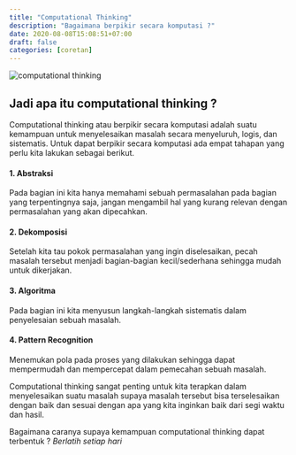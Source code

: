 ```yaml
---
title: "Computational Thinking"
description: "Bagaimana berpikir secara komputasi ?"
date: 2020-08-08T15:08:51+07:00
draft: false
categories: [coretan]
---
```


![computational thinking](/uploads/comthink.jpg "computational thinking")

## Jadi apa itu computational thinking ?

Computational thinking atau berpikir secara komputasi adalah suatu kemampuan untuk menyelesaikan masalah secara menyeluruh, logis, dan sistematis. Untuk dapat berpikir secara komputasi ada empat tahapan yang perlu kita lakukan sebagai berikut.

#### 1. Abstraksi

Pada bagian ini kita hanya memahami sebuah permasalahan pada bagian yang terpentingnya saja, jangan mengambil hal yang kurang relevan dengan permasalahan yang akan dipecahkan.

#### 2. Dekomposisi

Setelah kita tau pokok permasalahan yang ingin diselesaikan, pecah masalah tersebut menjadi bagian-bagian kecil/sederhana sehingga mudah untuk dikerjakan.

#### 3. Algoritma

Pada bagian ini kita menyusun langkah-langkah sistematis dalam penyelesaian sebuah masalah.

#### 4. Pattern Recognition

Menemukan pola pada proses yang dilakukan sehingga dapat mempermudah dan mempercepat dalam pemecahan sebuah masalah.

Computational thinking sangat penting untuk kita terapkan dalam menyelesaikan suatu masalah supaya masalah tersebut bisa terselesaikan dengan baik dan sesuai dengan apa yang kita inginkan baik dari segi waktu dan hasil.

Bagaimana caranya supaya kemampuan computational thinking dapat terbentuk ? *Berlatih setiap hari*
